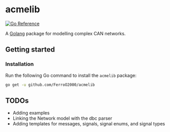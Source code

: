 # acmelib

[![Go Reference](https://pkg.go.dev/badge/github.com/FerroO2000/acmelib.svg)](https://pkg.go.dev/github.com/FerroO2000/acmelib)

A [Golang](https://go.dev/) package for modelling complex CAN networks.

## Getting started

### Installation

Run the following Go command to install the `acmelib` package:

```sh
go get -u github.com/FerroO2000/acmelib
```

## TODOs

- Adding examples
- Linking the Network model with the dbc parser
- Adding templates for messages, signals, signal enums, and signal types
